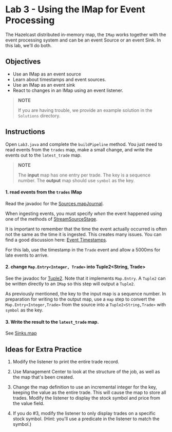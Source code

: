 # Lab 3 - Using the IMap for Event Processing

The Hazelcast distributed in-memory map, the `IMap` works together 
with the event processing system and can be an event Source or 
an event Sink. In this lab, we'll do both.

## Objectives
* Use an IMap as an event source
* Learn about timestamps and event sources.
* Use an IMap as an event sink
* React to changes in an IMap using an event listener.

> __NOTE__ 
> 
> If you are having trouble, we provide an example solution in the `Solutions` directory. 

## Instructions

Open `Lab3.java` and complete the `buildPipeline` method. You just need to
read events from the `trades` map, make a small change, and write the 
events out to the `latest_trade` map.

> __NOTE__
>
> The __input__ map has one entry per trade.  The key is a
> sequence number.  The __output__ map should use `symbol`
> as the key.


#### 1. read events from the `trades` IMap

Read the javadoc for the [Sources.mapJournal](https://docs.hazelcast.org/docs/5.3.5/javadoc/com/hazelcast/jet/pipeline/Sources.html#mapJournal-java.lang.String-com.hazelcast.jet.pipeline.JournalInitialPosition-).  

When ingesting events, you must specify _when_ the event happened using 
one of the methods of [StreamSourceStage](https://docs.hazelcast.org/docs/5.3.5/javadoc/com/hazelcast/jet/pipeline/StreamSourceStage.html).

It is important to remember that the time the event actually occurred is often not the same as the time it is ingested.  This creates 
many issues.  You can find a good discussion here: [Event Timestamps](https://docs.hazelcast.com/hazelcast/latest/pipelines/building-pipelines#event-timestamps). 

For this lab, use the timestamp in the `Trade` event and allow a 5000ms for
late events to arrive.

#### 2. change  `Map.Entry<Integer, Trade>` into Tuple2<String, Trade>

See the javadoc for [Tuple2](https://docs.hazelcast.org/docs/5.3.5/javadoc/com/hazelcast/jet/datamodel/Tuple2.html). Note that it 
implements `Map.Entry`.  A `Tuple2` can be written directly to an `IMap` 
so this step will output a `Tuple2`.

As previously mentioned, the key to the input map is a sequence number.
In preparation for writing to the output map, use a `map` step to convert 
the `Map.Entry<Integer,Trade>` from the source into a `Tuple2<String,Trade>`
with `symbol` as the key.

#### 3. Write the result to the `latest_trade` map. 

See [Sinks.map](https://docs.hazelcast.org/docs/5.3.5/javadoc/com/hazelcast/jet/pipeline/Sinks.html#map-java.lang.String-) 

## Ideas for Extra Practice

1. Modify the listener to print the entire trade record.

2. Use Management Center to look at the structure of the job, as well as the map that's been created. 

3. Change the map definition to use an incremental integer for the key, keeping the value as the entire trade. This will cause the map to store all trades. Modify the listener to display the stock symbol and price from the value field. 

4. If you do #3, modify the listener to only display trades on a specific stock symbol. (Hint: you'll use a predicate in the listener to match the symbol.)

